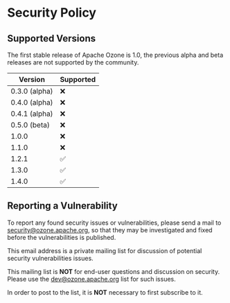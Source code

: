 # Security Policy

## Supported Versions

The first stable release of Apache Ozone is 1.0, the previous alpha and beta releases are not supported by the community.

| Version       | Supported          |
|---------------| ------------------ |
| 0.3.0 (alpha) | :x:                |
| 0.4.0 (alpha) | :x:                |
| 0.4.1 (alpha) | :x:                |
| 0.5.0 (beta)  | :x:                |
| 1.0.0         | :x:                |
| 1.1.0         | :x:                |
| 1.2.1         | :white_check_mark: |
| 1.3.0         | :white_check_mark: |
| 1.4.0         | :white_check_mark: |

## Reporting a Vulnerability

To report any found security issues or vulnerabilities, please send a mail to security@ozone.apache.org, so that they may be investigated and fixed before the vulnerabilities is published.

This email address is a private mailing list for discussion of potential security vulnerabilities issues.

This mailing list is **NOT** for end-user questions and discussion on security. Please use the dev@ozone.apache.org list for such issues.

In order to post to the list, it is **NOT** necessary to first subscribe to it.
